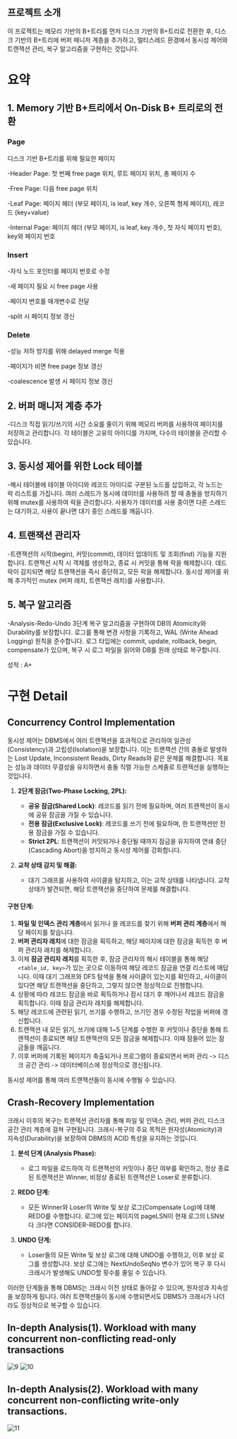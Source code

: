## 프로젝트 소개

이 프로젝트는 메모리 기반의 B+트리를 먼저 디스크 기반의 B+트리로 전환한 후, 디스크 기반의 B+트리에 버퍼 매니저 계층을 추가하고, 멀티스레드 환경에서 동시성 제어와 트랜잭션 관리, 복구 알고리즘을 구현하는 것입니다.

# 요약

## 1. Memory 기반 B+트리에서 On-Disk B+ 트리로의 전환

### Page
디스크 기반 B+트리를 위해 필요한 페이지

-Header Page: 첫 번째 free page 위치, 루트 페이지 위치, 총 페이지 수

-Free Page: 다음 free page 위치

-Leaf Page: 페이지 헤더 (부모 페이지, is leaf, key 개수, 오른쪽 형제 페이지), 레코드 (key+value)

-Internal Page: 페이지 헤더 (부모 페이지, is leaf, key 개수, 첫 자식 페이지 번호), key와 페이지 번호

### Insert
-자식 노드 포인터를 페이지 번호로 수정

-새 페이지 필요 시 free page 사용

-페이지 번호를 매개변수로 전달

-split 시 페이지 정보 갱신


### Delete
-성능 저하 방지를 위해 delayed merge 적용

-페이지가 비면 free page 정보 갱신

-coalescence 발생 시 페이지 정보 갱신

## 2. 버퍼 매니저 계층 추가
-디스크 직접 읽기/쓰기의 시간 소요를 줄이기 위해 메모리 버퍼를 사용하여 페이지를 저장하고 관리합니다. 각 테이블은 고유의 아이디를 가지며, 다수의 테이블을 관리할 수 있습니다.

## 3. 동시성 제어를 위한 Lock 테이블
-해시 테이블에 테이블 아이디와 레코드 아이디로 구분된 노드를 삽입하고, 각 노드는 락 리스트를 가집니다. 여러 스레드가 동시에 데이터를 사용하려 할 때 충돌을 방지하기 위해 mutex를 사용하여 락을 관리합니다. 사용자가 데이터를 사용 중이면 다른 스레드는 대기하고, 사용이 끝나면 대기 중인 스레드를 깨웁니다.

## 4. 트랜잭션 관리자
-트랜잭션의 시작(begin), 커밋(commit), 데이터 업데이트 및 조회(find) 기능을 지원합니다. 트랜잭션 시작 시 객체를 생성하고, 종료 시 커밋을 통해 락을 해제합니다. 데드락이 감지되면 해당 트랜잭션을 즉시 중단하고, 모든 락을 해제합니다. 동시성 제어를 위해 추가적인 mutex (버퍼 래치, 트랜잭션 래치)를 사용합니다.

## 5. 복구 알고리즘
-Analysis-Redo-Undo 3단계 복구 알고리즘을 구현하여 DB의 Atomicity와 Durability를 보장합니다. 로그를 통해 변경 사항을 기록하고, WAL (Write Ahead Logging) 원칙을 준수합니다. 로그 타입에는 commit, update, rollback, begin, compensate가 있으며, 복구 시 로그 파일을 읽어와 DB를 원래 상태로 복구합니다.

성적 : A+

# 구현 Detail

## Concurrency Control Implementation

동시성 제어는 DBMS에서 여러 트랜잭션을 효과적으로 관리하여 일관성(Consistency)과 고립성(Isolation)을 보장합니다. 이는 트랜잭션 간의 충돌로 발생하는 Lost Update, Inconsistent Reads, Dirty Reads와 같은 문제를 해결합니다. 목표는 성능과 데이터 무결성을 유지하면서 충돌 직렬 가능한 스케줄로 트랜잭션을 실행하는 것입니다.

1. **2단계 잠금(Two-Phase Locking, 2PL):**
   - **공유 잠금(Shared Lock)**: 레코드를 읽기 전에 필요하며, 여러 트랜잭션이 동시에 공유 잠금을 가질 수 있습니다.
   - **전용 잠금(Exclusive Lock)**: 레코드를 쓰기 전에 필요하며, 한 트랜잭션만 전용 잠금을 가질 수 있습니다.
   - **Strict 2PL**: 트랜잭션이 커밋되거나 중단될 때까지 잠금을 유지하여 연쇄 중단(Cascading Abort)을 방지하고 동시성 제어를 강화합니다.

2. **교착 상태 감지 및 해결:**
   - 대기 그래프를 사용하여 사이클을 탐지하고, 이는 교착 상태를 나타냅니다. 교착 상태가 발견되면, 해당 트랜잭션을 중단하여 문제를 해결합니다.

#### 구현 단계:
1. **파일 및 인덱스 관리 계층**에서 읽거나 쓸 레코드를 찾기 위해 **버퍼 관리 계층**에서 해당 페이지를 찾습니다.
2. **버퍼 관리자 래치**에 대한 잠금을 획득하고, 해당 페이지에 대한 잠금을 획득한 후 버퍼 관리자 래치를 해제합니다.
3. 이제 **잠금 관리자 래치**를 획득한 후, 잠금 관리자의 해시 테이블을 통해 해당 `<table_id, key>`가 있는 곳으로 이동하여 해당 레코드 잠금을 연결 리스트에 매답니다. 이때 대기 그래프와 DFS 탐색을 통해 사이클이 있는지를 확인하고, 사이클이 있다면 해당 트랜잭션을 중단하고, 그렇지 않으면 정상적으로 진행합니다.
4. 상황에 따라 레코드 잠금을 바로 획득하거나 잠시 대기 후 깨어나서 레코드 잠금을 획득합니다. 이때 잠금 관리자 래치를 해제합니다.
5. 해당 레코드에 관련된 읽기, 쓰기를 수행하고, 쓰기인 경우 수정된 작업을 버퍼에 갱신합니다.
6. 트랜잭션 내 모든 읽기, 쓰기에 대해 1~5 단계를 수행한 후 커밋이나 중단을 통해 트랜잭션이 종료되면 해당 트랜잭션의 모든 잠금을 해제합니다. 이때 잠들어 있는 잠금들을 깨웁니다.
7. 이후 버퍼에 기록된 페이지가 축출되거나 프로그램이 종료되면서 버퍼 관리 -> 디스크 공간 관리 -> 데이터베이스에 정상적으로 갱신됩니다.

동시성 제어를 통해 여러 트랜잭션들이 동시에 수행될 수 있습니다.

## Crash-Recovery Implementation

크래시 이후의 복구는 트랜잭션 관리자를 통해 파일 및 인덱스 관리, 버퍼 관리, 디스크 공간 관리 계층에 걸쳐 구현됩니다. 크래시-복구의 주요 목적은 원자성(Atomicity)과 지속성(Durability)을 보장하여 DBMS의 ACID 특성을 유지하는 것입니다.

1. **분석 단계 (Analysis Phase):**
   - 로그 파일을 로드하여 각 트랜잭션의 커밋이나 중단 여부를 확인하고, 정상 종료된 트랜잭션은 Winner, 비정상 종료된 트랜잭션은 Loser로 분류합니다.

2. **REDO 단계:**
   - 모든 Winner와 Loser의 Write 및 보상 로그(Compensate Log)에 대해 REDO를 수행합니다. 로그에 있는 페이지의 pageLSN이 현재 로그의 LSN보다 크다면 CONSIDER-REDO를 합니다.

3. **UNDO 단계:**
   - Loser들의 모든 Write 및 보상 로그에 대해 UNDO를 수행하고, 이후 보상 로그를 생성합니다. 보상 로그에는 NextUndoSeqNo 변수가 있어 복구 후 다시 크래시가 발생해도 UNDO할 횟수를 줄일 수 있습니다.

이러한 단계들을 통해 DBMS는 크래시 이전 상태로 돌아갈 수 있으며, 원자성과 지속성을 보장하게 됩니다. 여러 트랜잭션들이 동시에 수행되면서도 DBMS가 크래시가 나더라도 정상적으로 복구할 수 있습니다.

## In-depth Analysis(1). Workload with many concurrent non-conflicting read-only transactions
![9](https://github.com/csh7733/DBMS/assets/149491102/b9a02d4c-7ec3-447c-bd31-5145e6ce1661)
![10](https://github.com/csh7733/DBMS/assets/149491102/be26f025-ada4-4cbf-8abf-547052825895)

## In-depth Analysis(2). Workload with many concurrent non-conflicting write-only transactions.
![11](https://github.com/csh7733/DBMS/assets/149491102/50f00943-7f74-4111-bbac-14978ab4759c)
